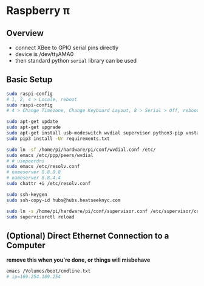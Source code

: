 # Raspberry π


## Overview
- connect XBee to GPIO serial pins directly
- device is /dev/ttyAMA0
- then standard python `serial` library can be used


## Basic Setup
```sh
sudo raspi-config
# 1, 2, 4 > Locale, reboot
sudo raspi-config
# 4 > Change Timezone, Change Keyboard Layout, 8 > Serial > Off, reboot

sudo apt-get update
sudo apt-get upgrade
sudo apt-get install usb-modeswitch wvdial supervisor python3-pip vnstat
sudo pip3 install -Ur requirements.txt

sudo ln -sf /home/pi/hardware/pi/conf/wvdial.conf /etc/
sudo emacs /etc/ppp/peers/wvdial
# # usepeerdns
sudo emacs /etc/resolv.conf
# nameserver 8.8.8.8
# nameserver 8.8.4.4
sudo chattr +i /etc/resolv.conf

sudo ssh-keygen
sudo ssh-copy-id hubs@hubs.heatseeknyc.com

sudo ln -s /home/pi/hardware/pi/conf/supervisor.conf /etc/supervisor/conf.d/heatseeknyc.conf
sudo supervisorctl reload
```


## (Optional) Direct Ethernet Connection to a Computer
**remove this when you're done, or things will misbehave**
```sh
emacs /Volumes/boot/cmdline.txt
# ip=169.254.169.254
```
